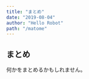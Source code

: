 ```yaml
---
title: "まとめ"
date: "2019-08-04"
author: "Hello Robot"
path: "/matome"
---
```


## まとめ

何かをまとめるかもしれません。